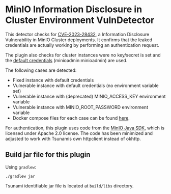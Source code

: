 # MinIO Information Disclosure in Cluster Environment VulnDetector


This detector checks for [CVE-2023-28432](https://github.com/minio/minio/security/advisories/GHSA-6xvq-wj2x-3h3q), a Information Disclosure Vulnerability in MinIO Cluster deployments. It confirms that the leaked credentials are actually working by performing an authentication request.

The plugin also checks for cluster instances were no key/secret is set and the [default credentials](https://min.io/docs/minio/linux/administration/identity-access-management/minio-user-management.html) (minioadmin:minioadmin) are used.

The following cases are detected:

- Fixed instance with default credentials
- Vulnerable instance with default credentials (no environment variable set)
- Vulnerable instance with (deprecated) MINIO_ACCESS_KEY environment variable
- Vulnerable instance with MINIO_ROOT_PASSWORD environment variable
- Docker compose files for each case can be found [here](https://github.com/h0ng10/CVE-2023-28432_docker).

For authentication, this plugin uses code from the [MinIO Java SDK](https://github.com/minio/minio-java), which is licensed under Apache 2.0 license. The code has been minimized and adjusted to work with Tsunamis own httpclient instead of okhttp.

## Build jar file for this plugin

Using `gradlew`:

```shell
./gradlew jar
```

Tsunami identifiable jar file is located at `build/libs` directory.
